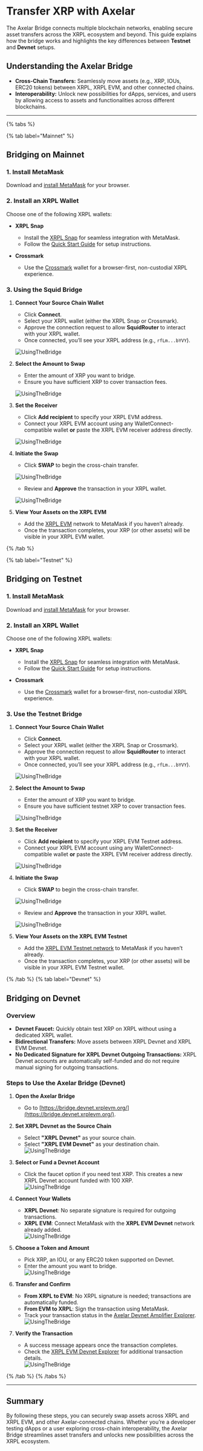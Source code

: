# Transfer XRP with Axelar

The Axelar Bridge connects multiple blockchain networks, enabling secure asset transfers across the XRPL ecosystem and beyond. This guide explains how the bridge works and highlights the key differences between **Testnet** and **Devnet** setups.

## Understanding the Axelar Bridge

- **Cross-Chain Transfers:** Seamlessly move assets (e.g., XRP, IOUs, ERC20 tokens) between XRPL, XRPL EVM, and other connected chains.  
- **Interoperability:** Unlock new possibilities for dApps, services, and users by allowing access to assets and functionalities across different blockchains.

---

{% tabs %}

   {% tab label="Mainnet" %}

   ## Bridging on Mainnet

   ### 1. Install MetaMask
   Download and [install MetaMask](../getting-started/install-metamask.md) for your browser.

   ### 2. Install an XRPL Wallet
   Choose one of the following XRPL wallets:

   - **XRPL Snap**  
      - Install the [XRPL Snap](https://snap.xrplevm.org) for seamless integration with MetaMask.  
      - Follow the [Quick Start Guide](https://snap-docs.xrplevm.org/getting-started/quick-start) for setup instructions.
   
   - **Crossmark**  
      - Use the [Crossmark](https://crossmark.io) wallet for a browser-first, non-custodial XRPL experience.

   ### 3. Using the Squid Bridge

   1. **Connect Your Source Chain Wallet**  
      - Click **Connect**.  
      - Select your XRPL wallet (either the XRPL Snap or Crossmark).  
      - Approve the connection request to allow **SquidRouter** to interact with your XRPL wallet.  
      - Once connected, you’ll see your XRPL address (e.g., `rfLm...bYVY`).

      ![UsingTheBridge](../images/ConnectXRPLWallet1.png)

   2. **Select the Amount to Swap**  
      - Enter the amount of XRP you want to bridge.  
      - Ensure you have sufficient XRP to cover transaction fees.

      ![UsingTheBridge](../images/AmountXRPLWallet2.png)

   3. **Set the Receiver**  
      - Click **Add recipient** to specify your XRPL EVM address.  
      - Connect your XRPL EVM account using any WalletConnect-compatible wallet **or** paste the XRPL EVM receiver address directly.

      ![UsingTheBridge](../images/SetRecepientXRPLWallet1.png)

   4. **Initiate the Swap**  
      - Click **SWAP** to begin the cross-chain transfer.

      ![UsingTheBridge](./images/SwapXRPLWallet.png)
      - Review and **Approve** the transaction in your XRPL wallet.

      ![UsingTheBridge](../images/SwapApproveXRPLWallet.png)

   5. **View Your Assets on the XRPL EVM**  
      - Add the [XRPL EVM](../getting-started/connect-to-the-xrpl-evm.md#adding-xrpl-evm-to-metamask) network to MetaMask if you haven’t already.  
      - Once the transaction completes, your XRP (or other assets) will be visible in your XRPL EVM wallet.

   {% /tab %}

   {% tab label="Testnet" %}

   ## Bridging on Testnet

   ### 1. Install MetaMask
   Download and [install MetaMask](../getting-started/install-metamask.md) for your browser.

   ### 2. Install an XRPL Wallet
   Choose one of the following XRPL wallets:

   - **XRPL Snap**  
      - Install the [XRPL Snap](https://snap.xrplevm.org) for seamless integration with MetaMask.  
      - Follow the [Quick Start Guide](https://snap-docs.xrplevm.org/getting-started/quick-start) for setup instructions.
   
   - **Crossmark**  
      - Use the [Crossmark](https://crossmark.io) wallet for a browser-first, non-custodial XRPL experience.

   ### 3. Use the Testnet Bridge

   1. **Connect Your Source Chain Wallet**  
      - Click **Connect**.  
      - Select your XRPL wallet (either the XRPL Snap or Crossmark).  
      - Approve the connection request to allow **SquidRouter** to interact with your XRPL wallet.  
      - Once connected, you’ll see your XRPL address (e.g., `rfLm...bYVY`).

      ![UsingTheBridge](../images/ConnectXRPLWallet1.png)

   2. **Select the Amount to Swap**  
      - Enter the amount of XRP you want to bridge.  
      - Ensure you have sufficient testnet XRP to cover transaction fees.

      ![UsingTheBridge](../images/AmountXRPLWallet2.png)

   3. **Set the Receiver**  
      - Click **Add recipient** to specify your XRPL EVM Testnet address.  
      - Connect your XRPL EVM account using any WalletConnect-compatible wallet **or** paste the XRPL EVM receiver address directly.

      ![UsingTheBridge](../images/SetRecepientXRPLWallet1.png)

   4. **Initiate the Swap**  
      - Click **SWAP** to begin the cross-chain transfer.

      ![UsingTheBridge](../images/SwapXRPLWallet.png)
      - Review and **Approve** the transaction in your XRPL wallet.

      ![UsingTheBridge](../images/SwapApproveXRPLWallet.png)

   5. **View Your Assets on the XRPL EVM Testnet**  
      - Add the [XRPL EVM Testnet network](../getting-started/connect-to-the-xrpl-evm.md#adding-xrpl-evm-to-metamask) to MetaMask if you haven’t already.  
      - Once the transaction completes, your XRP (or other assets) will be visible in your XRPL EVM Testnet wallet.

   {% /tab %}
   {% tab label="Devnet" %}

   ## Bridging on Devnet

   ### Overview
   - **Devnet Faucet:** Quickly obtain test XRP on XRPL without using a dedicated XRPL wallet.  
   - **Bidirectional Transfers:** Move assets between XRPL Devnet and XRPL EVM Devnet.  
   - **No Dedicated Signature for XRPL Devnet Outgoing Transactions:** XRPL Devnet accounts are automatically self-funded and do not require manual signing for outgoing transactions.

   ### Steps to Use the Axelar Bridge (Devnet)

   1. **Open the Axelar Bridge**  
      - Go to [https://bridge.devnet.xrplevm.org/](https://bridge.devnet.xrplevm.org/).

   2. **Set XRPL Devnet as the Source Chain**  
      - Select **"XRPL Devnet"** as your source chain.  
      - Select **"XRPL EVM Devnet"** as your destination chain.  
      ![UsingTheBridge](../images/usingTheBridgeAxelar1.png)

   3. **Select or Fund a Devnet Account**  
      - Click the faucet option if you need test XRP. This creates a new XRPL Devnet account funded with 100 XRP.  
      ![UsingTheBridge](../images/usingTheBridgeAxelar2.png)

   4. **Connect Your Wallets**  
      - **XRPL Devnet**: No separate signature is required for outgoing transactions.  
      - **XRPL EVM**: Connect MetaMask with the **XRPL EVM Devnet** network already added.  
      ![UsingTheBridge](../images/usingTheBridgeAxelar3.png)

   5. **Choose a Token and Amount**  
      - Pick XRP, an IOU, or any ERC20 token supported on Devnet.  
      - Enter the amount you want to bridge.  
      ![UsingTheBridge](../images/usingTheBridgeAxelar4.png)

   6. **Transfer and Confirm**  
      - **From XRPL to EVM**: No XRPL signature is needed; transactions are automatically funded.  
      - **From EVM to XRPL**: Sign the transaction using MetaMask.  
      - Track your transaction status in the [Axelar Devnet Amplifier Explorer](https://devnet-amplifier.axelarscan.io/gmp/search).  
      ![UsingTheBridge](../images/usingTheBridgeAxelar5.png)

   7. **Verify the Transaction**  
      - A success message appears once the transaction completes.  
      - Check the [XRPL EVM Devnet Explorer](https://explorer.devnet.xrplevm.org) for additional transaction details.  
      ![UsingTheBridge](../images/usingTheBridgeAxelar6.png)

   {% /tab %}
{% /tabs %}

---

## Summary

By following these steps, you can securely swap assets across XRPL and XRPL EVM, and other Axelar-connected chains. Whether you’re a developer testing dApps or a user exploring cross-chain interoperability, the Axelar Bridge streamlines asset transfers and unlocks new possibilities across the XRPL ecosystem.